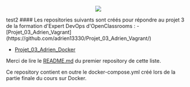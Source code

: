 <p align="center">
  <img src="https://i.imgur.com/V4ObU05.jpg">
</p>
test2
#### Les repositories suivants sont créés pour répondre au projet 3 de la formation d'Expert DevOps d'OpenClassrooms :
  - [Projet_03_Adrien_Vagrant](https://github.com/adrien13330/Projet_03_Adrien_Vagrant/)
  
  - [Projet_03_Adrien_Docker](https://github.com/adrien13330/Projet_03_Adrien_Docker/)

Merci de lire le [README.md](https://github.com/adrien13330/Projet_03_Adrien_Vagrant/blob/master/README.md) du premier repository de cette liste.

Ce repository contient en outre le docker-compose.yml créé lors de la partie finale du cours sur Docker.